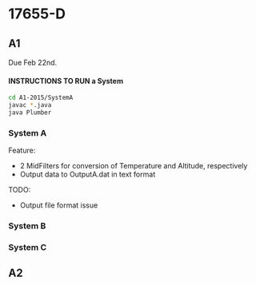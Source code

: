 # 17655-D

## A1

Due Feb 22nd.

#### INSTRUCTIONS TO RUN a System

```bash
cd A1-2015/SystemA
javac *.java
java Plumber
```  

### System A

Feature:

  - 2 MidFilters for conversion of Temperature and Altitude, respectively
  - Output data to OutputA.dat in text format
 

TODO:

  - Output file format issue
  
  

### System B

### System C

## A2
